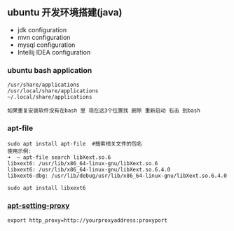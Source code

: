 ## ubuntu 开发环境搭建\(java\)

* jdk configuration  
* mvn configuration 
* mysql configuration
* Intellij IDEA configuration

### ubuntu bash application

```shell
/usr/share/applications
/usr/local/share/applications
~/.local/share/applications

如果重复安装软件没有在bash 里 现在这3个位置找 删除 重新启动 右击 到bash
```

### apt-file

```shell
sudo apt install apt-file  #搜索相关文件的包名
使用示例:
➜  ~ apt-file search libXext.so.6
libxext6: /usr/lib/x86_64-linux-gnu/libXext.so.6
libxext6: /usr/lib/x86_64-linux-gnu/libXext.so.6.4.0
libxext6-dbg: /usr/lib/debug/usr/lib/x86_64-linux-gnu/libXext.so.6.4.0

sudo apt install libxext6
```

### [apt-setting-proxy](https://help.ubuntu.com/community/AptGet/Howto)

```shell
export http_proxy=http://yourproxyaddress:proxyport
```

```shell

```



